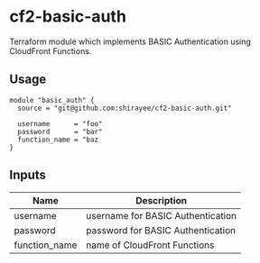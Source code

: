 # cf2-basic-auth

Terraform module which implements BASIC Authentication using CloudFront Functions.

## Usage

```hcl
module "basic_auth" {
  source = "git@github.com:shirayee/cf2-basic-auth.git"

  username      = "foo"
  password      = "bar"
  function_name = "baz
}
```

## Inputs

| Name | Description |
| --- | --- |
| username | username for BASIC Authentication |
| password | password for BASIC Authentication |
| function_name | name of CloudFront Functions |
